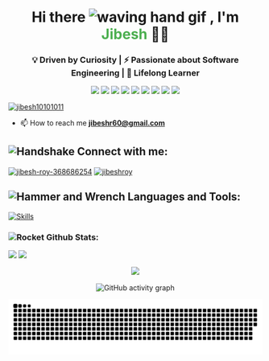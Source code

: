 <h1 align="center">
  Hi there 
  <img src="https://user-images.githubusercontent.com/72663882/171687151-bb31c996-c9d2-49c8-b593-734946893b23.gif" alt="waving hand gif" width="40" />
  , I'm <span style="color:#4CAF50;">Jibesh</span> 👨‍💻
</h1>

<h3 align="center">
  💡 Driven by Curiosity | ⚡ Passionate about Software Engineering | 🌱 Lifelong Learner
</h3>

<p align="center">
  <img src="https://img.shields.io/badge/Language-Go-blue?style=for-the-badge&logo=go" />
  <img src="https://img.shields.io/badge/Language-TypeScript-3178C6?style=for-the-badge&logo=typescript&logoColor=white" />
  <img src="https://img.shields.io/badge/Frontend-React-61DAFB?style=for-the-badge&logo=react&logoColor=black" />
  <img src="https://img.shields.io/badge/Database-PostgreSQL-336791?style=for-the-badge&logo=postgresql&logoColor=white" />
  <img src="https://img.shields.io/badge/Cloud-AWS-FF9900?style=for-the-badge&logo=amazonaws&logoColor=white" />
  <img src="https://img.shields.io/badge/Container-Docker-2496ED?style=for-the-badge&logo=docker&logoColor=white" />
  <img src="https://img.shields.io/badge/OS-Linux-FCC624?style=for-the-badge&logo=linux&logoColor=black" />
  <img src="https://img.shields.io/badge/Focus-Concurrency-8A2BE2?style=for-the-badge&logo=fastapi&logoColor=white" />
  <img src="https://img.shields.io/badge/Core-Algorithms-red?style=for-the-badge&logo=codeforces&logoColor=white" />
</p>


<p align="left"> <a href="https://trophygh.kolioaris.xyz/?username=Jibesh10101011&theme=dracula"><img src="https://trophygh.kolioaris.xyz/?username=Jibesh10101011&theme=dracula" alt="jibesh10101011" /></a> </p>

- 📫 How to reach me **jibeshr60@gmail.com**

## <img src="https://raw.githubusercontent.com/Tarikul-Islam-Anik/Animated-Fluent-Emojis/master/Emojis/Hand%20gestures/Handshake.png" alt="Handshake" width="25" height="25" /> **Connect with me:**  
<p align="left">
<a href="https://linkedin.com/in/jibesh-roy-368686254" target="blank"><img align="center" src="https://raw.githubusercontent.com/rahuldkjain/github-profile-readme-generator/master/src/images/icons/Social/linked-in-alt.svg" alt="jibesh-roy-368686254" height="30" width="40" /></a>
<a href="https://kaggle.com/jibeshroy" target="blank"><img align="center" src="https://raw.githubusercontent.com/rahuldkjain/github-profile-readme-generator/master/src/images/icons/Social/kaggle.svg" alt="jibeshroy" height="30" width="40" /></a>
</p>

## <img src="https://media2.giphy.com/media/QssGEmpkyEOhBCb7e1/giphy.gif?cid=ecf05e47a0n3gi1bfqntqmob8g9aid1oyj2wr3ds3mg700bl&rid=giphy.gif" alt="Hammer and Wrench" width="30" height="30" /> **Languages and Tools:**  
  
<p align="left">
  <a href="https://skillicons.dev">
    <img src="https://skillicons.dev/icons?i=go,react,angular,ts,aws,django,docker,graphql,ai,js,kafka,nextjs,nginx,nodejs,express,fastapi,py,pytorch,tensorflow,redux,bash,c,cpp,dart,flask,git,grafana,kubernetes,linux,opencv,redis,mysql,postgres,mongodb,prisma,rust,sqlite,tailwind,bootstrap" alt="Skills" /> </a>
</p>

<h3 align="left"><img src="https://raw.githubusercontent.com/Tarikul-Islam-Anik/Animated-Fluent-Emojis/master/Emojis/Travel%20and%20places/Rocket.png" alt="Rocket" width="30" height="30" /> Github Stats:</h3>
<p align = 'left'>
    <img src='https://github-readme-stats-sigma-five.vercel.app/api?username=Jibesh10101011&count_private=true&include_all_commits=true&show_icons=true&theme=gotham&hide_border=true&line_height=27'/>
    <img src='https://github-readme-stats-sigma-five.vercel.app/api/top-langs/?username=Jibesh10101011&show_icons=true&theme=gotham&line_height=27&hide_border=true'/>
</p>


<p align='center'>
    <img src='https://github-readme-streak-stats.herokuapp.com/?user=Jibesh10101011&theme=gotham&hide_border=true'>
</p>

<p align="center">
  <img src="https://github-readme-activity-graph.vercel.app/graph?username=Jibesh10101011&bg_color=060609&color=dedede&line=4e9e4c&point=15b6cb&area=true&hide_border=true" alt="GitHub activity graph" width="80%" />
</p>


<picture>
  <source media="(prefers-color-scheme: dark)" srcset="https://raw.githubusercontent.com/Jibesh10101011/Jibesh10101011/output/github-snake-dark.svg" />
  <source media="(prefers-color-scheme: light)" srcset="https://raw.githubusercontent.com/Jibesh10101011/Jibesh10101011/output/github-snake.svg" />
  <img alt="github-snake" src="https://raw.githubusercontent.com/Jibesh10101011/Jibesh10101011/output/github-snake.svg" />
</picture>
